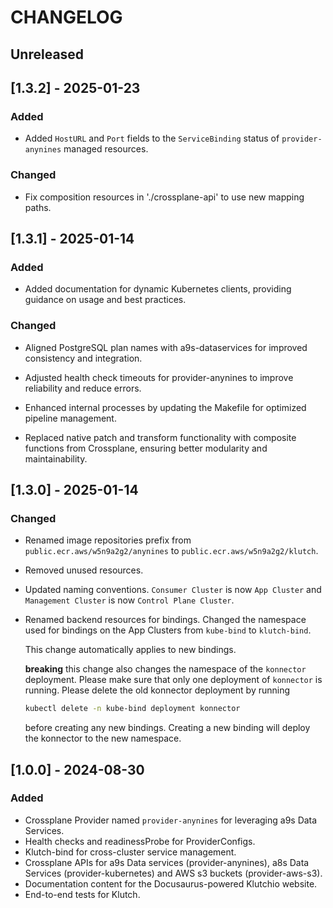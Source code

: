 # CHANGELOG

## Unreleased

## [1.3.2] - 2025-01-23

### Added

- Added `HostURL` and `Port` fields to the `ServiceBinding` status of `provider-anynines` managed resources.

### Changed

- Fix composition resources in './crossplane-api' to use new mapping paths.

## [1.3.1] - 2025-01-14

### Added

- Added documentation for dynamic Kubernetes clients, providing guidance on usage and best practices.

### Changed

- Aligned PostgreSQL plan names with a9s-dataservices for improved consistency and integration.

- Adjusted health check timeouts for provider-anynines to improve reliability and reduce errors.

- Enhanced internal processes by updating the Makefile for optimized pipeline management.

- Replaced native patch and transform functionality with composite functions from Crossplane, ensuring better modularity and maintainability.

## [1.3.0] - 2025-01-14

### Changed

- Renamed image repositories prefix from `public.ecr.aws/w5n9a2g2/anynines` to `public.ecr.aws/w5n9a2g2/klutch`.

- Removed unused resources.

- Updated naming conventions. `Consumer Cluster` is now `App Cluster` and `Management Cluster` is now `Control Plane Cluster`.

- Renamed backend resources for bindings.
  Changed the namespace used for bindings on the App Clusters from `kube-bind` to `klutch-bind`.

  This change automatically applies to new bindings.

  **breaking** this change also changes the namespace of the `konnector` deployment. Please make
  sure that only one deployment of `konnector` is running. Please delete the old konnector
  deployment by running

  ```sh
  kubectl delete -n kube-bind deployment konnector
  ```

  before creating any new bindings. Creating a new binding will deploy the konnector to the new
  namespace.

## [1.0.0] - 2024-08-30

### Added

- Crossplane Provider named `provider-anynines` for leveraging a9s Data Services.
- Health checks and readinessProbe for ProviderConfigs.
- Klutch-bind for cross-cluster service management.
- Crossplane APIs for a9s Data services (provider-anynines), a8s Data Services (provider-kubernetes) and AWS s3 buckets (provider-aws-s3).
- Documentation content for the Docusaurus-powered Klutchio website.
- End-to-end tests for Klutch.
